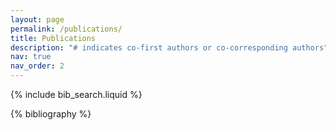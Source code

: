 ```yaml
---
layout: page
permalink: /publications/
title: Publications
description: "# indicates co-first authors or co-corresponding authors"
nav: true
nav_order: 2
---
```


<!-- _pages/publications.md -->

<!-- Bibsearch Feature -->

{% include bib_search.liquid %}

<div class="publications">

{% bibliography %}

</div>
